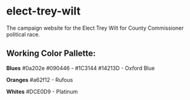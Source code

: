 # elect-trey-wilt

The campaign website for the Elect Trey Wilt for County Commissioner political race.

## Working Color Pallette:

**Blues**
#0a202e
#090446 -
#1C3144
#14213D - Oxford Blue

**Oranges**
#a62f12 - Rufous

**Whites**
#DCE0D9 - Platinum
